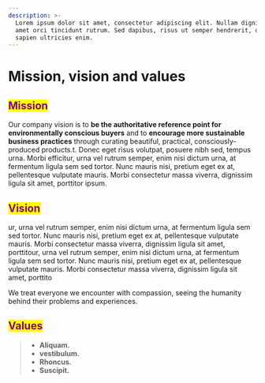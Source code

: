 ```yaml
---
description: >-
  Lorem ipsum dolor sit amet, consectetur adipiscing elit. Nullam dignissim sit
  amet orci tincidunt rutrum. Sed dapibus, risus ut semper hendrerit, quam
  sapien ultricies enim.
---
```


# Mission, vision and values

## <mark style="color:purple;">Mission</mark>

Our company vision is to **be the authoritative reference point for environmentally conscious buyers** and to **encourage more sustainable business practices** through curating beautiful, practical, consciously-produced products.t. Donec eget risus volutpat, posuere nibh sed, tempus urna. Morbi efficitur, urna vel rutrum semper, enim nisi dictum urna, at fermentum ligula sem sed tortor. Nunc mauris nisi, pretium eget ex at, pellentesque vulputate mauris. Morbi consectetur massa viverra, dignissim ligula sit amet, porttitor ipsum.

## <mark style="color:purple;">Vision</mark>

ur, urna vel rutrum semper, enim nisi dictum urna, at fermentum ligula sem sed tortor. Nunc mauris nisi, pretium eget ex at, pellentesque vulputate mauris. Morbi consectetur massa viverra, dignissim ligula sit amet, porttitour, urna vel rutrum semper, enim nisi dictum urna, at fermentum ligula sem sed tortor. Nunc mauris nisi, pretium eget ex at, pellentesque vulputate mauris. Morbi consectetur massa viverra, dignissim ligula sit amet, porttito

We treat everyone we encounter with compassion, seeing the humanity behind their problems and experiences.

## <mark style="color:purple;">Values</mark>

> * **Aliquam.**
> * **vestibulum.**
> * **Rhoncus.**
> * **Suscipit.**
